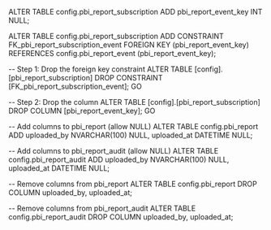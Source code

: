 ALTER TABLE config.pbi_report_subscription
ADD pbi_report_event_key INT NULL;


ALTER TABLE config.pbi_report_subscription
ADD CONSTRAINT FK_pbi_report_subscription_event
FOREIGN KEY (pbi_report_event_key)
REFERENCES config.pbi_report_event (pbi_report_event_key);


-- Step 1: Drop the foreign key constraint
ALTER TABLE [config].[pbi_report_subscription]
DROP CONSTRAINT [FK_pbi_report_subscription_event];
GO

-- Step 2: Drop the column
ALTER TABLE [config].[pbi_report_subscription]
DROP COLUMN [pbi_report_event_key];
GO



-- Add columns to pbi_report (allow NULL)
ALTER TABLE config.pbi_report
ADD uploaded_by NVARCHAR(100) NULL,
    uploaded_at DATETIME NULL;

-- Add columns to pbi_report_audit (allow NULL)
ALTER TABLE config.pbi_report_audit
ADD uploaded_by NVARCHAR(100) NULL,
    uploaded_at DATETIME NULL;



-- Remove columns from pbi_report
ALTER TABLE config.pbi_report
DROP COLUMN uploaded_by,
             uploaded_at;

-- Remove columns from pbi_report_audit
ALTER TABLE config.pbi_report_audit
DROP COLUMN uploaded_by,
             uploaded_at;